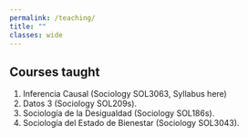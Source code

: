 ```yaml
---
permalink: /teaching/
title: ""
classes: wide
---
```


## Courses taught

1. Inferencia Causal (Sociology SOL3063, Syllabus here)
2. Datos 3 (Sociology SOL209s).
3. Sociología de la Desigualdad (Sociology SOL186s).
4. Sociología del Estado de Bienestar (Sociology SOL3043).
